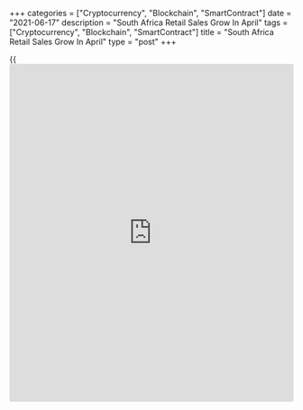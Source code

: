 +++
categories = ["Cryptocurrency", "Blockchain", "SmartContract"]
date = "2021-06-17"
description = "South Africa Retail Sales Grow In April"
tags = ["Cryptocurrency", "Blockchain", "SmartContract"]
title = "South Africa Retail Sales Grow In April"
type = "post"
+++

{{<iframe id="large-banner" src="https://www.bounty.group/#slide=15.0" width="100%" height="600" scrolling="no" style="border: 0px solid rgb(216, 221, 230); border-radius: 3px;">}}

South Africa's retail sales accelerated in April, data from Statistics
South Africa showed on Thursday.

Retail sales grew 95.8 percent year-on-year in April, after a 2.3
percent decrease in March. Economists had forecast a 99.7 percent
growth.

The largest negative contribution came from retailers in textiles,
clothing, footwear and leather goods, retailers in hardware, paint and
glass, retailers in household furniture, appliances and equipment, and
all 'other' retailers.

On a month-on-month basis, retail sales declined 0.8 percent in April,
following a 4.5 percent fall in the previous month.

In the three months ended in April, retail sales increased 2.2 percent,
following a 1.3 percent rise in the preceding three months.

For comments and feedback [contact](https://www.playgroundfx.com/contact/): editorial@rtt[news](https://www.letsplayfx.com/blog/forex-news-website/).com

[Economic News][1]

 **What parts of the world are seeing the best (and worst) economic
performances lately? Click[here][2] to check out our [Econ Scorecard][2]
and find out! See up-to-the-moment [ranking](https://www.playgroundfx.com/blog/crypto-exchange-ranking/)s for the best and worst
performers in [GDP][3], [unemployment rate][4], [inflation][2] and much
more.**

   1. www.rtt[news](https://www.letsplayfx.com/blog/forex-news-website/).com/Content/EconomicNews.aspx
   2. www.rtt[news](https://www.letsplayfx.com/blog/forex-news-website/).com/economic-scorecard/world-rank/CPI/highest-performance.aspx
   3. www.rtt[news](https://www.letsplayfx.com/blog/forex-news-website/).com/economic-scorecard/world-rank/GDP/highest-performance.aspx
   4. www.rtt[news](https://www.letsplayfx.com/blog/forex-news-website/).com/economic-scorecard/world-rank/unemployment-rate/lowest-performance.aspx